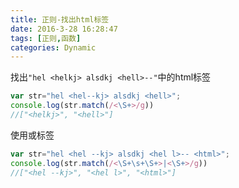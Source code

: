 ```yaml
---
title: 正则-找出html标签
date: 2016-3-28 16:28:47
tags: [正则,函数]
categories: Dynamic
---
```


找出`"hel <helkj> alsdkj <hell>--"`中的html标签
<!-- more -->
```javascript
var str="hel <hel--kj> alsdkj <hell>";
console.log(str.match(/<\S+>/g))
//["<helkj>", "<hell>"]
```

使用或标签

```javascript
var str="hel <hel --kj> alsdkj <hel l>-- <html>";
console.log(str.match(/<\S+\s+\S+>|<\S+>/g))
//["<hel --kj>", "<hel l>", "<html>"]
```


